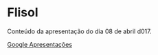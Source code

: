 # Flisol

Conteúdo da apresentação do dia 08 de abril d017.

[Google Apresentações](https://docs.google.com/presentation/d/1ugp_d0CgQw6FdGpmxryOKSqTMKWbO6nxblvRZa6wf3k/edit?usp=sharing)
